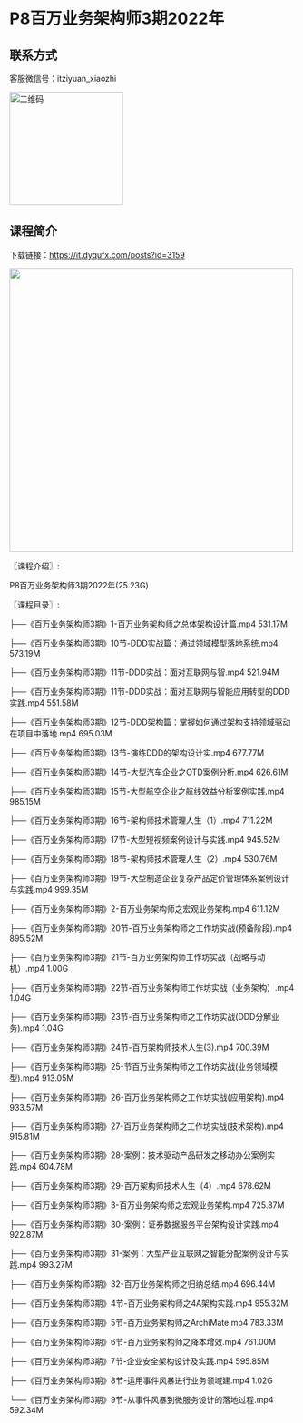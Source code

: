 # P8百万业务架构师3期2022年

## 联系方式

客服微信号：itziyuan_xiaozhi

<img src="https://ziyuanyun.oss-cn-guangzhou.aliyuncs.com/common/20240614073449/666b82192834a.jpg" width="200" height="200" alt="二维码">

## 课程简介

下载链接：https://it.dyqufx.com/posts?id=3159

<img src="https://ziyuanyun.oss-cn-guangzhou.aliyuncs.com/yun/20240515185031/66449377268f2.jpg" width="500" alt="">

  〖课程介绍〗:

 P8百万业务架构师3期2022年(25.23G)

 〖课程目录〗:

 ├──《百万业务架构师3期》1-百万业务架构师之总体架构设计篇.mp4 531.17M

 ├──《百万业务架构师3期》10节-DDD实战篇：通过领域模型落地系统.mp4 573.19M

 ├──《百万业务架构师3期》11节-DDD实战：面对互联网与智.mp4 521.94M

 ├──《百万业务架构师3期》11节-DDD实战：面对互联网与智能应用转型的DDD实践.mp4 551.58M

 ├──《百万业务架构师3期》12节-DDD架构篇：掌握如何通过架构支持领域驱动在项目中落地.mp4 695.03M

 ├──《百万业务架构师3期》13节-演练DDD的架构设计实.mp4 677.77M

 ├──《百万业务架构师3期》14节-大型汽车企业之OTD案例分析.mp4 626.61M

 ├──《百万业务架构师3期》15节-大型航空企业之航线效益分析案例实践.mp4 985.15M

 ├──《百万业务架构师3期》16节-架构师技术管理人生（1）.mp4 711.22M

 ├──《百万业务架构师3期》17节-大型短视频案例设计与实践.mp4 945.52M

 ├──《百万业务架构师3期》18节-架构师技术管理人生（2）.mp4 530.76M

 ├──《百万业务架构师3期》19节-大型制造企业复杂产品定价管理体系案例设计与实践.mp4 999.35M

 ├──《百万业务架构师3期》2-百万业务架构师之宏观业务架构.mp4 611.12M

 ├──《百万业务架构师3期》20节-百万业务架构师之工作坊实战(预备阶段).mp4 895.52M

 ├──《百万业务架构师3期》21节-百万业务架构师工作坊实战（战略与动机）.mp4 1.00G

 ├──《百万业务架构师3期》22节-百万业务架构师工作坊实战（业务架构）.mp4 1.04G

 ├──《百万业务架构师3期》23节-百万业务架构师之工作坊实战(DDD分解业务).mp4 1.04G

 ├──《百万业务架构师3期》24节-百万架构师技术人生(3).mp4 700.39M

 ├──《百万业务架构师3期》25-节百万业务架构师之工作坊实战(业务领域模型).mp4 913.05M

 ├──《百万业务架构师3期》26-百万业务架构师之工作坊实战(应用架构).mp4 933.57M

 ├──《百万业务架构师3期》27-百万业务架构师之工作坊实战(技术架构).mp4 915.81M

 ├──《百万业务架构师3期》28-案例：技术驱动产品研发之移动办公案例实践.mp4 604.78M

 ├──《百万业务架构师3期》29-百万架构师技术人生（4）.mp4 678.62M

 ├──《百万业务架构师3期》3-百万业务架构师之宏观业务架构.mp4 725.87M

 ├──《百万业务架构师3期》30-案例：证券数据服务平台架构设计实践.mp4 922.87M

 ├──《百万业务架构师3期》31-案例：大型产业互联网之智能分配案例设计与实践.mp4 993.27M

 ├──《百万业务架构师3期》32-百万业务架构师之归纳总结.mp4 696.44M

 ├──《百万业务架构师3期》4节-百万业务架构师之4A架构实践.mp4 955.32M

 ├──《百万业务架构师3期》5节-百万业务架构师之ArchiMate.mp4 783.33M

 ├──《百万业务架构师3期》6节-百万业务架构师之降本增效.mp4 761.00M

 ├──《百万业务架构师3期》7节-企业安全架构设计及实践.mp4 595.85M

 ├──《百万业务架构师3期》8节-运用事件风暴进行业务领域建.mp4 1.02G

 └──《百万业务架构师3期》9节-从事件风暴到微服务设计的落地过程.mp4 592.34M

  
